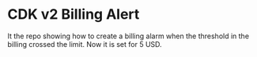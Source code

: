 # CDK v2 Billing Alert

It the repo showing how to create a billing alarm when the threshold in the billing crossed the limit. Now it is set for 5 USD.
